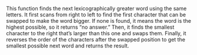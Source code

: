 This function finds the next lexicographically greater word using the same letters. It first scans from right to left to find the first character that can be swapped to make the word bigger. If none is found, it means the word is the highest possible, so it returns “no answer.” Then, it finds the smallest character to the right that’s larger than this one and swaps them. Finally, it reverses the order of the characters after the swapped position to get the smallest possible next word and returns the result.
